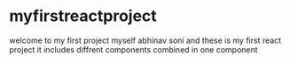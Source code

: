 # myfirstreactproject
welcome to my first project
myself abhinav soni and these is my first react project
it includes diffrent components combined in one component

